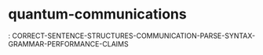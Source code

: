 # quantum-communications
: CORRECT-SENTENCE-STRUCTURES-COMMUNICATION-PARSE-SYNTAX-GRAMMAR-PERFORMANCE-CLAIMS
